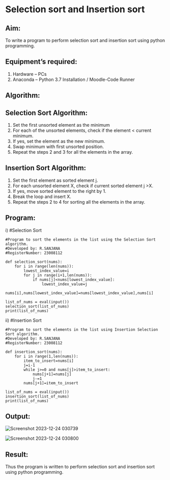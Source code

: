 # Selection sort and Insertion sort
## Aim:
To write a program to perform selection sort and insertion sort using python programming.
## Equipment’s required:
1.	Hardware – PCs
2.	Anaconda – Python 3.7 Installation / Moodle-Code Runner
## Algorithm:
## Selection Sort Algorithm:
1.	Set the first unsorted element as the minimum
2.	For each of the unsorted elements, check if the element < current minimum.
3.	If yes, set the element as the new minimum.
4.	Swap minimum with first unsorted position.
5.	Repeat the steps 2 and 3 for all the elements in the array.
## Insertion Sort Algorithm:
1.	Set the first element as sorted element j.
2.	For each unsorted element X, check if current sorted element j >X.
3.	If yes, move sorted element to the right by 1.
4.	Break the loop and insert X.
5.	Repeat the steps 2 to 4 for sorting all the elements in the array.
## Program:
i)	#Selection Sort
```
#Program to sort the elements in the list using the Selection Sort algorithm.
#Developed by: R.SANJANA
#RegisterNumber: 23008112

def selection_sort(nums):
    for i in range(len(nums)):
        lowest_index_value=i
        for j in range(i+1,len(nums)):
            if nums[j]<nums[lowest_index_value]:
                lowest_index_value=j
        nums[i],nums[lowest_index_value]=nums[lowest_index_value],nums[i]
    
list_of_nums = eval(input())
selection_sort(list_of_nums)
print(list_of_nums)
```
ii)	#Insertion Sort
```
#Program to sort the elements in the list using Insertion Selection Sort algorithm.
#Developed by: R.SANJANA
#RegisterNumber: 23008112

def insertion_sort(nums):
    for i in range(1,len(nums)):
        item_to_insert=nums[i]
        j=i-1
        while j>=0 and nums[j]>item_to_insert:
            nums[j+1]=nums[j]
            j-=1
        nums[j+1]=item_to_insert
    
list_of_nums = eval(input())
insertion_sort(list_of_nums)
print(list_of_nums)
```

## Output:
![Screenshot 2023-12-24 030739](https://github.com/23008112/Sorting-Algorithm/assets/138972470/4883feef-4f59-4338-8169-820159cfa301)

![Screenshot 2023-12-24 030800](https://github.com/23008112/Sorting-Algorithm/assets/138972470/2bde2459-4565-4f1e-83b5-50b7feb6ee39)

## Result:
Thus the program is written to perform selection sort and insertion sort using python programming.
